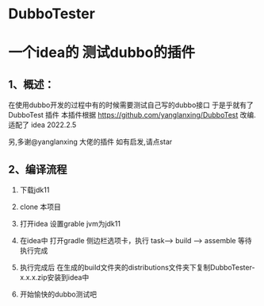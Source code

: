 # DubboTester
一个idea的 测试dubbo的插件
=========================
1、概述：
-------------

在使用dubbo开发的过程中有的时候需要测试自己写的dubbo接口 于是乎就有了 DubboTest 插件
本插件根据 https://github.com/yanglanxing/DubboTest 改编.适配了 idea 2022.2.5 </br>

另,多谢@yanglanxing 大佬的插件 如有启发,请点star


2、编译流程
-------------
1) 下载jdk11 </br>
  
2) clone 本项目 

3) 打开idea 设置grable jvm为jdk11

4) 在idea中 打开gradle 侧边栏选项卡，执行 task--> build --> assemble 等待执行完成 

5) 执行完成后 在生成的build文件夹的distributions文件夹下复制DubboTester-x.x.x.zip安装到idea中

6) 开始愉快的dubbo测试吧
